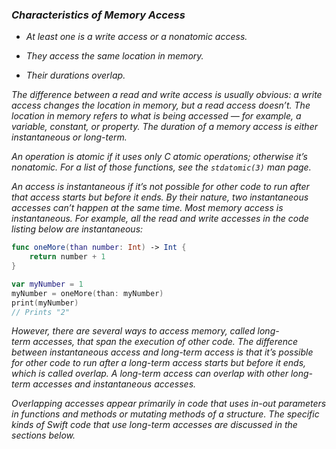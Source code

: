 ### *Characteristics of Memory Access*

- *At least one is a write access or a nonatomic access.*

- *They access the same location in memory.*

- *Their durations overlap.*

*The difference between a read and write access is usually obvious: a write access changes the location in memory, but a read access doesn’t. The location in memory refers to what is being accessed — for example, a variable, constant, or property. The duration of a memory access is either instantaneous or long-term.*

*An operation is atomic if it uses only C atomic operations; otherwise it’s nonatomic. For a list of those functions, see the `stdatomic(3)` man page.*

*An access is instantaneous if it’s not possible for other code to run after that access starts but before it ends. By their nature, two instantaneous accesses can’t happen at the same time. Most memory access is instantaneous. For example, all the read and write accesses in the code listing below are instantaneous:*

```swift
func oneMore(than number: Int) -> Int {
    return number + 1
}

var myNumber = 1
myNumber = oneMore(than: myNumber)
print(myNumber)
// Prints "2"
```

*However, there are several ways to access memory, called long-term accesses, that span the execution of other code. The difference between instantaneous access and long-term access is that it’s possible for other code to run after a long-term access starts but before it ends, which is called overlap. A long-term access can overlap with other long-term accesses and instantaneous accesses.*

*Overlapping accesses appear primarily in code that uses in-out parameters in functions and methods or mutating methods of a structure. The specific kinds of Swift code that use long-term accesses are discussed in the sections below.*
